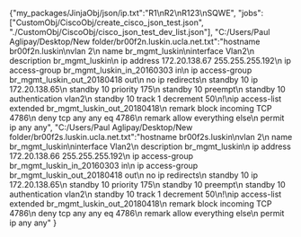 {"my_packages/JinjaObj/json/ip.txt":"R1\nR2\nR123\nSQWE", "jobs":["CustomObj/CiscoObj/create_cisco_json_test.json", "./CustomObj/CiscoObj/cisco_json_test_dev_list.json"],
"C:/Users/Paul Aglipay/Desktop/New folder/br00f2n.luskin.ucla.net.txt":"hostname br00f2n.luskin\nvlan 2\n name br_mgmt_luskin\ninterface Vlan2\n description br_mgmt_luskin\n ip address 172.20.138.67 255.255.255.192\n ip access-group br_mgmt_luskin_in_20160303 in\n ip access-group br_mgmt_luskin_out_20180418 out\n no ip redirects\n standby 10 ip 172.20.138.65\n standby 10 priority 175\n standby 10 preempt\n standby 10 authentication vlan2\n standby 10 track 1 decrement 50\n!\nip access-list extended br_mgmt_luskin_out_20180418\n remark block incoming TCP 4786\n deny   tcp any any eq 4786\n remark allow everything else\n permit ip any any",
"C:/Users/Paul Aglipay/Desktop/New folder/br00f2s.luskin.ucla.net.txt":"hostname br00f2s.luskin\nvlan 2\n name br_mgmt_luskin\ninterface Vlan2\n description br_mgmt_luskin\n ip address 172.20.138.66 255.255.255.192\n ip access-group br_mgmt_luskin_in_20160303 in\n ip access-group br_mgmt_luskin_out_20180418 out\n no ip redirects\n standby 10 ip 172.20.138.65\n standby 10 priority 175\n standby 10 preempt\n standby 10 authentication vlan2\n standby 10 track 1 decrement 50\n!\nip access-list extended br_mgmt_luskin_out_20180418\n remark block incoming TCP 4786\n deny   tcp any any eq 4786\n remark allow everything else\n permit ip any any"
}